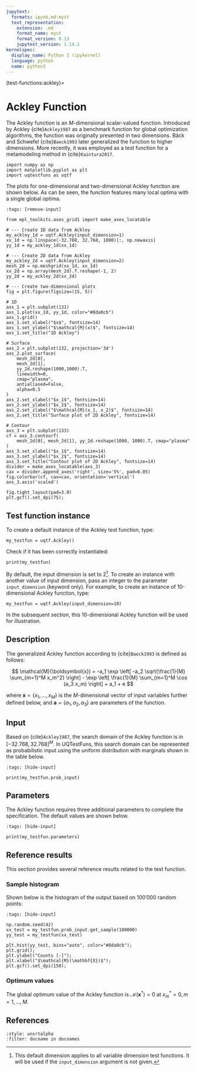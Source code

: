 ```yaml
---
jupytext:
  formats: ipynb,md:myst
  text_representation:
    extension: .md
    format_name: myst
    format_version: 0.13
    jupytext_version: 1.14.1
kernelspec:
  display_name: Python 3 (ipykernel)
  language: python
  name: python3
---
```


(test-functions:ackley)=
# Ackley Function

The Ackley function is an $M$-dimensional scalar-valued function.
Introduced by Ackley {cite}`Ackley1987` as a benchmark function for
global optimization algorithms, the function was originally presented in
two dimensions.
Bäck and Schwefel {cite}`Baeck1993` later generalized the function to higher
dimensions.
More recently, it was employed as a test function for a metamodeling method
in {cite}`Kaintura2017`.

```{code-cell} ipython3
import numpy as np
import matplotlib.pyplot as plt
import uqtestfuns as uqtf
```

The plots for one-dimensional and two-dimensional Ackley function are shown below.
As can be seen, the function features many local optima with a single global optima.

```{code-cell} ipython3
:tags: [remove-input]

from mpl_toolkits.axes_grid1 import make_axes_locatable

# --- Create 1D data from Ackley
my_ackley_1d = uqtf.Ackley(input_dimension=1)
xx_1d = np.linspace(-32.768, 32.768, 1000)[:, np.newaxis]
yy_1d = my_ackley_1d(xx_1d)

# --- Create 2D data from Ackley
my_ackley_2d = uqtf.Ackley(input_dimension=2)
mesh_2d = np.meshgrid(xx_1d, xx_1d)
xx_2d = np.array(mesh_2d).T.reshape(-1, 2)
yy_2d = my_ackley_2d(xx_2d)

# --- Create two-dimensional plots
fig = plt.figure(figsize=(15, 5))

# 1D
axs_1 = plt.subplot(131)
axs_1.plot(xx_1d, yy_1d, color="#8da0cb")
axs_1.grid()
axs_1.set_xlabel("$x$", fontsize=14)
axs_1.set_ylabel("$\mathcal{M}(x)$", fontsize=14)
axs_1.set_title("1D Ackley")

# Surface
axs_2 = plt.subplot(132, projection='3d')
axs_2.plot_surface(
    mesh_2d[0],
    mesh_2d[1],
    yy_2d.reshape(1000,1000).T,
    linewidth=0,
    cmap="plasma",
    antialiased=False,
    alpha=0.5
)
axs_2.set_xlabel("$x_1$", fontsize=14)
axs_2.set_ylabel("$x_2$", fontsize=14)
axs_2.set_zlabel("$\mathcal{M}(x_1, x_2)$", fontsize=14)
axs_2.set_title("Surface plot of 2D Ackley", fontsize=14)

# Contour
axs_3 = plt.subplot(133)
cf = axs_3.contourf(
    mesh_2d[0], mesh_2d[1], yy_2d.reshape(1000, 1000).T, cmap="plasma"
)
axs_3.set_xlabel("$x_1$", fontsize=14)
axs_3.set_ylabel("$x_2$", fontsize=14)
axs_3.set_title("Contour plot of 2D Ackley", fontsize=14)
divider = make_axes_locatable(axs_3)
cax = divider.append_axes('right', size='5%', pad=0.05)
fig.colorbar(cf, cax=cax, orientation='vertical')
axs_3.axis('scaled')

fig.tight_layout(pad=3.0)
plt.gcf().set_dpi(75);
```

## Test function instance  
  
To create a default instance of the Ackley test function, type:  
  
```{code-cell} ipython3
my_testfun = uqtf.Ackley()
```
  
Check if it has been correctly instantiated:  
  
```{code-cell} ipython3
print(my_testfun)
```
  
By default, the input dimension is set to $2$[^default_dimension].
To create an instance with another value of input dimension,
pass an integer to the parameter `input_dimension` (keyword only).
For example, to create an instance of 10-dimensional Ackley function, type:

```{code-cell} ipython3
my_testfun = uqtf.Ackley(input_dimension=10)
```

In the subsequent section, this 10-dimensional Ackley function will be used
for illustration.

## Description

The generalized Ackley function according to {cite}`Baeck1993` is defined
as follows:

$$
\mathcal{M}(\boldsymbol{x}) = -a_1 \exp \left[ -a_2 \sqrt{\frac{1}{M} \sum_{m=1}^M x_m^2} \right] - \exp \left[ \frac{1}{M} \sum_{m=1}^M \cos (a_3 x_m) \right] + a_1 + e
$$

where $\boldsymbol{x} = \{ x_1, \ldots, x_M \}$ is the $M$-dimensional vector of
input variables further defined below, and
$\boldsymbol{a} = \{ a_1, a_2, a_3 \}$ are parameters of the function.

## Input

Based on {cite}`Ackley1987`, the search domain of the Ackley function is
in $[-32.768, 32.768]^M$.
In UQTestFuns, this search domain can be represented as probabilistic input
using the uniform distribution with marginals shown in the table below.

```{code-cell} ipython3
:tags: [hide-input]

print(my_testfun.prob_input)
```

## Parameters

The Ackley function requires three additional parameters
to complete the specification.
The default values are shown below.

```{code-cell} ipython3
:tags: [hide-input]

print(my_testfun.parameters)
```

## Reference results

This section provides several reference results related to the test function.

### Sample histogram

Shown below is the histogram of the output based on $100'000$ random points:

```{code-cell} ipython3
:tags: [hide-input]

np.random.seed(42)
xx_test = my_testfun.prob_input.get_sample(100000)
yy_test = my_testfun(xx_test)

plt.hist(yy_test, bins="auto", color="#8da0cb");
plt.grid();
plt.ylabel("Counts [-]");
plt.xlabel("$\mathcal{M}(\mathbf{X})$");
plt.gcf().set_dpi(150);
```

### Optimum values

The global optimum value of the Ackley function is
$\mathcal{M}(\boldsymbol{x}^*) = 0$ at $x_m^* = 0,\, m = 1, \ldots, M$.

## References

```{bibliography}
:style: unsrtalpha
:filter: docname in docnames
```

[^default_dimension]: This default dimension applies to all variable dimension
test functions. It will be used if the `input_dimension` argument is not given.
